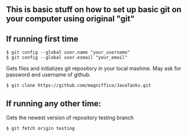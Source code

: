 This is basic stuff on how to set up basic git on your computer using original "git"
---------

If running first time
---------

    $ git config --global user.name "your_username"
    $ git config --global user.esmail "your_email"

Gets files and initializes git repository in your local mashine. May ask for password and username of github.

    $ git clone https://github.com/magniffico/JavaTanks.git

If running any other time:
---------
    
Gets the newest version of repository testing branch

    $ git fetch origin testing
